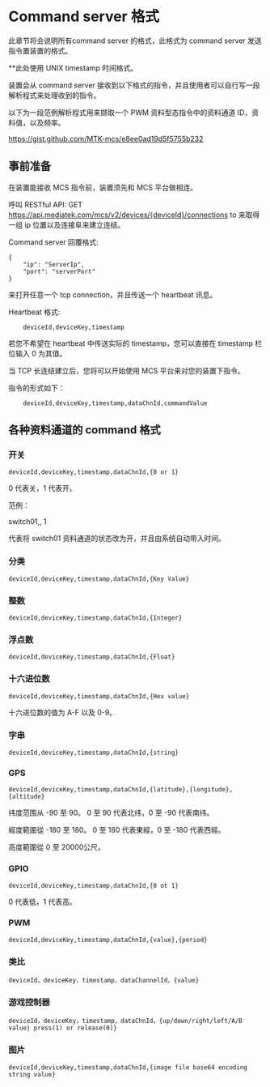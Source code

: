 # Command server 格式

此章节将会说明所有command server 的格式，此格式为 command server 发送指令置装置的格式。

**此处使用 UNIX timestamp 时间格式。

装置会从 command server 接收到以下格式的指令，并且使用者可以自行写一段解析程式来处理收到的指令。

以下为一段范例解析程式用来撷取一个 PWM 资料型态指令中的资料通道 ID，资料值，以及频率。

https://gist.github.com/MTK-mcs/e8ee0ad19d5f5755b232


## 事前准备

在装置能接收 MCS 指令前，装置须先和 MCS 平台做相连。


呼叫 RESTful API: GET https://api.mediatek.com/mcs/v2/devices/{deviceId}/connections to 来取得一组 ip 位置以及连接阜来建立连结。

Command server 回覆格式:

```
{
    "ip": "ServerIp",
    "port": "serverPort"
}

```
来打开任意一个 tcp connection，并且传送一个 heartbeat 讯息。

Heartbeat 格式:

```
    deviceId,deviceKey,timestamp

```

若您不希望在 heartbeat 中传送实际的 timestamp，您可以直接在 timestamp 栏位输入 0 为其值。

当 TCP 长连结建立后，您将可以开始使用 MCS 平台来对您的装置下指令。

指令的形式如下：
```
    deviceId,deviceKey,timestamp,dataChnId,commandValue

```


##  各种资料通道的 command 格式


### 开关

```
deviceId,deviceKey,timestamp,dataChnId,{0 or 1}

```
0 代表关，1 代表开。

范例：

switch01,, 1

代表将 switch01 资料通道的状态改为开，并且由系统自动带入时间。

### 分类
```
deviceId,deviceKey,timestamp,dataChnId,{Key Value}
```

### 整数
```
deviceId,deviceKey,timestamp,dataChnId,{Integer}
```

### 浮点数
```
deviceId,deviceKey,timestamp,dataChnId,{Float}
```

### 十六进位数
```
deviceId,deviceKey,timestamp,dataChnId,{Hex value}
```
十六进位数的值为 A-F 以及 0-9。

### 字串
```
deviceId,deviceKey,timestamp,dataChnId,{string}
```

### GPS
```
deviceId,deviceKey,timestamp,dataChnId,{latitude},{longitude},{altitude}
```

纬度范围从 -90 至 90。 0 至 90 代表北纬，0 至 -90 代表南纬。

經度範圍從 -180 至 180。 0 至 180 代表東經，0 至 -180 代表西經。

高度範圍從 0 至 20000公尺。

### GPIO
```
deviceId,deviceKey,timestamp,dataChnId,{0 ot 1}
```
0 代表低，1 代表高。

### PWM
```
deviceId,deviceKey,timestamp,dataChnId,{value},{period}

```

### 类比
```
deviceId，deviceKey，timestamp，dataChannelId，{value}

```

### 游戏控制器
```
deviceId，deviceKey，timestamp，dataChnId，{up/down/right/left/A/B value| press(1) or release(0)}
```

### 图片
```
deviceId,deviceKey,timestamp,dataChnId,{image file base64 encoding string value}
```

